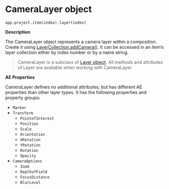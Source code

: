 <a id="cameralayer"></a>

# CameraLayer object

`app.project.item(index).layer(index)`

**Description**

The CameraLayer object represents a camera layer within a composition. Create it using [LayerCollection.addCamera()](layercollection.md#layercollection-addcamera). It can be accessed in an item’s layer collection either by index number or by a name string.

> CameraLayer is a subclass of [Layer object](layer.md#layer). All methods and attributes of Layer are available when working with CameraLayer.

**AE Properties**

CameraLayer defines no additional attributes, but has different AE properties than other layer types. It has the following properties and property groups:

- `Marker`
- `Transform`
  - `PointofInterest`
  - `Position`
  - `Scale`
  - `Orientation`
  - `XRotation`
  - `YRotation`
  - `Rotation`
  - `Opacity`
- `CameraOptions`
  - `Zoom`
  - `DepthofField`
  - `FocusDistance`
  - `BlurLevel`
